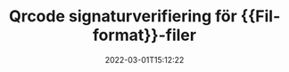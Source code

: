 ---
############################# Static ############################
layout: "auto-gen-signature"
date: 2022-03-01T15:12:22
draft: false
operation: Verify
signaturetype: Qrcode
fileformat: Doc
productName: Java
lang: sv
productCode: java
otherformats: pdf doc docx docm dot dotm dotx odt ott rtf xls xlsx xlsm xlsb csv ods ots xltx xltm ppt pptx pps ppsx odp otp potx potm pptm ppsm png jpg bmp gif tiff svg webp wmf
breadcrumb: Put Qrcode signature on Doc for Java

############################# Head ############################
head_title: "Verifiering av Qrcode-signaturer för Doc-filer via Java"
head_description: "Använd bara några rader med Java-kod för att verifiera Doc-dokument och deras Qrcode-signaturer."

############################# Header ############################
title: "Qrcode signaturverifiering för {{Filformat}}-filer"
description: "API för Java ger möjlighet att verifiera Qrcode-signaturer i Doc-dokument. Verifiering av e-signaturer i dina {{Filformat}}-dokument kan utföras snabbt och enkelt."
bg_image: "https://cms.admin.containerize.com/templates/aspose/App_Themes/V3/images/bg/header1.png"
bg_overlay: false
button:
    enable: true

############################# SubMenu ############################
submenu:
    enable: true

    left:
        img_alt: "GroupDocs.Signature for Java"
        image: "https://cms.admin.containerize.com/templates/groupdocs/images/product-logos/90x90-noborder/groupdocs-signature-java.png"
        product: "GroupDocs.Signature"
        platform: "Java"



############################# About ############################
about:
    enable: true
    title: "Upptäck nya API-funktioner för GroupDocs.Signature for Java"
    content: |
        [GroupDocs.Signature for Java](https://products.groupdocs.com/signature/java/) API ger ett brett utbud av sätt att bearbeta många dokumentformat genom att använda elektroniska signaturer. Många typer av digitala signaturer som texter, bilder, digitala certifikat, streckkoder, QR-koder, stämplar eller metadata stöds. Kunder kan lägga till, ta bort, redigera, validera eller söka i digitala signaturer i PDF-filer, MS Word-dokument, MS Excel-arbetsböcker, MS PowerPoint-presentationer, Adobe Photoshop-filer och olika bildformat. Otroligt många ytterligare funktioner och inställningar är tillgängliga.
    

############################# Steps ############################
steps:
    enable: true
    title_left: "Så här validerar du Qrcode-signaturer i ditt Doc-dokument"
    content_left: |
        [GroupDocs.Signature for Java](https://products.groupdocs.com/signature/java/) innehåller användbara funktioner som verifiering av Qrcode-signaturer placerade i Doc-dokument. Använd denna möjlighet utan att implementera extra kod.
        
        * Först, instansiera signaturklass som tillhandahåller en konstruktorparametersökväg till ett dokument som ska verifieras.
        * För det andra, skapa ett nytt VerifyOptions-objekt och ställ in alla nödvändiga egenskaper.
        * Slutligen, anropa Signatures objekt Verify-metod som passerar VerifyOptions-instansen.
        * Bearbeta sedan verifieringsresultaten.

    title_right: "Systemkrav"
    content_right: |
        GroupDocs.Signature for Java stöds på alla större plattformar och operativsystem. Innan du kör koden nedan, se till att du har följande förutsättningar installerade på ditt system.

        * Operativsystem: Microsoft Windows, Linux, MacOS
        * Utvecklingsmiljöer: NetBeans, Intellij IDEA, Eclipse, etc.
        * Java runtime: J2SE 6.0 and above
        * Ladda ner den senaste versionen av GroupDocs.Signature for Java från [Maven](https://repository.groupdocs.com/webapp/#/artifacts/browse/tree/General/repo/com/groupdocs/groupdocs-signature)
         
    code: |
        ```java    
                
        // Set up input Doc file
        String filePath = "input.doc";

        // Instantiate Signature for input file
        Signature signature = new Signature(filePath);

        //Provide verification options
        QrCodeVerifyOptions options = new QrCodeVerifyOptions();

        // process only first page
        options.setPagesSetup(new PagesSetup());
        options.setPageNumber(1);
        options.setAllPages(false);
        // specify text match type
        options.setMatchType(TextMatchType.StartsWith);
        // specify text pattern to search
        options.setText("QrCode text");
                            
        // Verify document signatures
        VerificationResult result = signature.verify(options);

        //process result
        if (result.isValid())
        {
            //..
        }

        ```

############################# Demos ############################
demos:
    enable: true
    title: "Signering med Qrcode signaturer Live Demo"
    content: |
       Lägg till olika elektroniska signaturer i filen Doc just nu genom att besöka webbplatsen [GroupDocs.Signature App](https://products.groupdocs.app/signature/family).          

############################# More Formats ############################
more_formats:
    enable: true
    title: "Verifiera andra Qrcode-signaturer med Java"
    content: |
        "Verifiering av elektroniska signaturer placerade i olika dokument. Kontrollera kvaliteten på signaturerna i de populära filformaten som visas nedan."
    format: 
       
       
back_to_top:
    enable: true
---